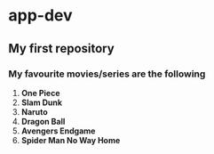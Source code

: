 # app-dev
## My first repository
### My favourite movies/series are the following
1. **One Piece**
2. **Slam Dunk**
3. **Naruto**
4. **Dragon Ball**
5. **Avengers Endgame**
6. **Spider Man No Way Home**
